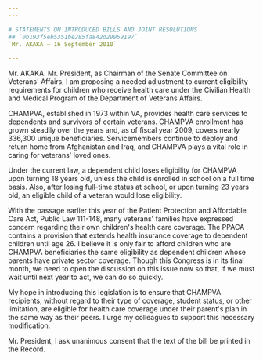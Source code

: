 ```yaml
---
---

# STATEMENTS ON INTRODUCED BILLS AND JOINT RESOLUTIONS
## `0b193f5eb5351be285fa842d29959197`
`Mr. AKAKA — 16 September 2010`

---
```



Mr. AKAKA. Mr. President, as Chairman of the Senate Committee on 
Veterans' Affairs, I am proposing a needed adjustment to current 
eligibility requirements for children who receive health care under the 
Civilian Health and Medical Program of the Department of Veterans 
Affairs.

CHAMPVA, established in 1973 within VA, provides health care services 
to dependents and survivors of certain veterans. CHAMPVA enrollment has 
grown steadily over the years and, as of fiscal year 2009, covers 
nearly 336,300 unique beneficiaries. Servicemembers continue to deploy 
and return home from Afghanistan and Iraq, and CHAMPVA plays a vital 
role in caring for veterans' loved ones.

Under the current law, a dependent child loses eligibility for 
CHAMPVA upon turning 18 years old, unless the child is enrolled in 
school on a full time basis. Also, after losing full-time status at 
school, or upon turning 23 years old, an eligible child of a veteran 
would lose eligibility.

With the passage earlier this year of the Patient Protection and 
Affordable Care Act, Public Law 111-148, many veterans' families have 
expressed concern regarding their own children's health care coverage. 
The PPACA contains a provision that extends health insurance coverage 
to dependent children until age 26. I believe it is only fair to afford 
children who are CHAMPVA beneficiaries the same eligibility as 
dependent children whose parents have private sector coverage. Though 
this Congress is in its final month, we need to open the discussion on 
this issue now so that, if we must wait until next year to act, we can 
do so quickly.

My hope in introducing this legislation is to ensure that CHAMPVA 
recipients, without regard to their type of coverage, student status, 
or other limitation, are eligible for health care coverage under their 
parent's plan in the same way as their peers. I urge my colleagues to 
support this necessary modification.

Mr. President, I ask unanimous consent that the text of the bill be 
printed in the Record.